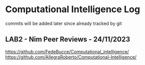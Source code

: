 # Computational Intelligence Log

commits will be added later since already tracked by git

## LAB2 - Nim Peer Reviews - 24/11/2023

https://github.com/FedeBucce/Computational_intelligence/
https://github.com/AllegraRoberto/Computational-Intelligence/
